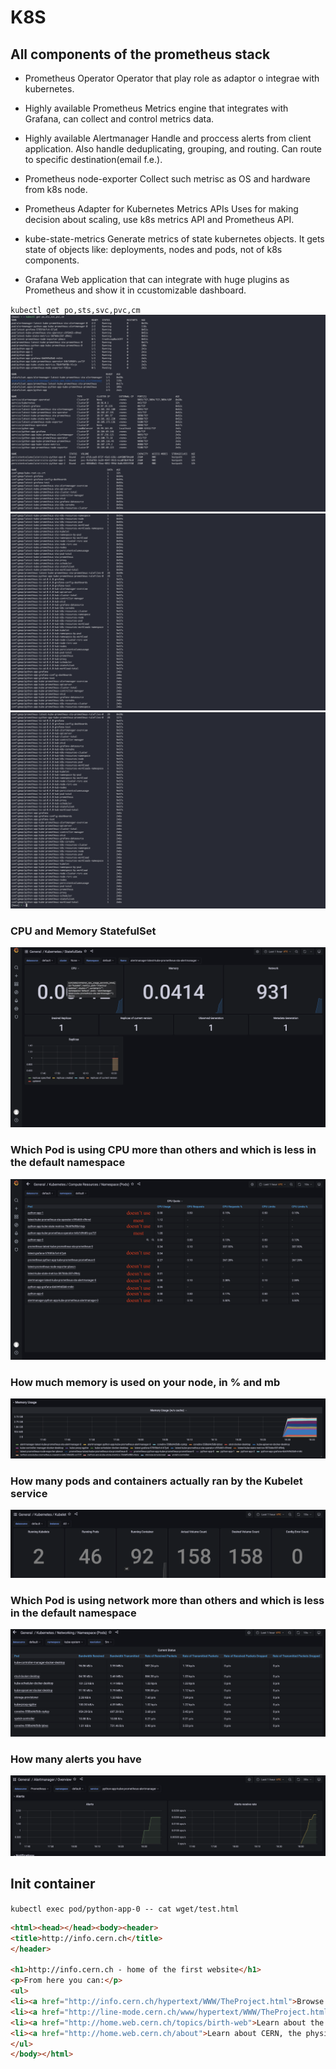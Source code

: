 # K8S

## All components of the prometheus stack

* Prometheus Operator
Operator that play role as adaptor o integrae with kubernetes.

* Highly available Prometheus
Metrics engine that integrates with Grafana, can collect and control metrics data.

* Highly available Alertmanager
Handle and proccess alerts from client application. Also handle deduplicating, grouping, and routing. Can route to specific destination(email f.e.).

* Prometheus node-exporter
Collect such metrisc as OS and hardware from k8s node.

* Prometheus Adapter for Kubernetes Metrics APIs
Uses for making decision about scaling, use k8s metrics API and Prometheus API.

* kube-state-metrics
Generate metrics of state kubernetes objects. It gets state of objects like: deployments, nodes and pods, not of k8s components.

* Grafana
Web application that can integrate with huge plugins as Prometheus and show it in ccustomizable dashboard.




`kubectl get po,sts,svc,pvc,cm`
![](images/lab14-1.png)
![](images/lab14-2.png)
![](images/lab14-3.png)

### CPU and Memory StatefulSet
![](images/lab14-4.png)

### Which Pod is using CPU more than others and which is less in the default namespace
![](images/lab14-5.png)

### How much memory is used on your node, in % and mb
![](images/lab14-6.png)

### How many pods and containers actually ran by the Kubelet service
![](images/lab14-7.png)

### Which Pod is using network more than others and which is less in the default namespace
![](images/lab14-9.png)

### How many alerts you have
![](images/lab14-8.png)

## Init container
`kubectl exec pod/python-app-0 -- cat wget/test.html`
```html
<html><head></head><body><header>
<title>http://info.cern.ch</title>
</header>

<h1>http://info.cern.ch - home of the first website</h1>
<p>From here you can:</p>
<ul>
<li><a href="http://info.cern.ch/hypertext/WWW/TheProject.html">Browse the first website</a></li>
<li><a href="http://line-mode.cern.ch/www/hypertext/WWW/TheProject.html">Browse the first website using the line-mode browser simulator</a></li>
<li><a href="http://home.web.cern.ch/topics/birth-web">Learn about the birth of the web</a></li>
<li><a href="http://home.web.cern.ch/about">Learn about CERN, the physics laboratory where the web was born</a></li>
</ul>
</body></html>
```